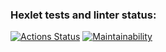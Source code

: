### Hexlet tests and linter status:
[![Actions Status](https://github.com/LizavetaDen/python-project-lvl1/workflows/hexlet-check/badge.svg)](https://github.com/LizavetaDen/python-project-lvl1/actions)
[![Maintainability](https://api.codeclimate.com/v1/badges/a99a88d28ad37a79dbf6/maintainability)](https://codeclimate.com/github/LizavetaDen/python-project-lvl1/maintainability)

